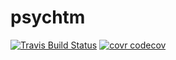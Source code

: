 # psychtm

[![Travis Build Status](https://travis-ci.com/ktw5691/psychtm.svg?branch=master)](https://travis-ci.com/ktw5691/psychtm)
[![covr codecov](https://codecov.io/gh/ktw5691/psychtm/branch/master/graph/badge.svg)](https://codecov.io/gh/ktw5691/psychtm)
